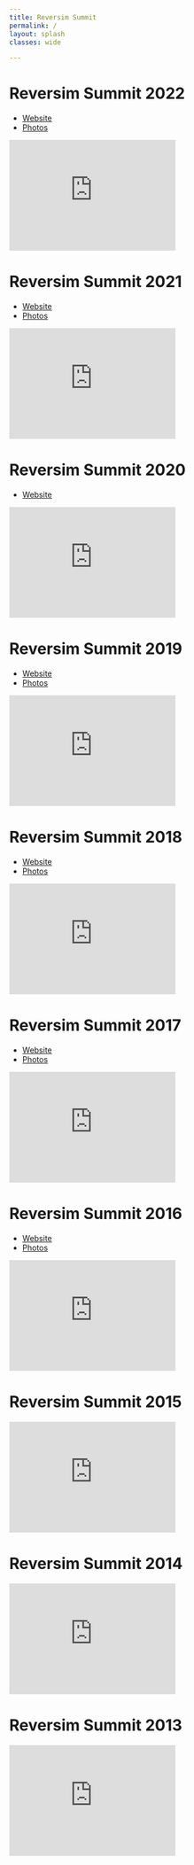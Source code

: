 ```yaml
---
title: Reversim Summit
permalink: /
layout: splash
classes: wide

---
```

# Reversim Summit 2022

* [Website](https://summit2022.reversim.com/)
* [Photos](https://photos.app.goo.gl/a9cSNdsVigteHzuj9)

<iframe width="300" height="200" src="https://www.youtube.com/embed/videoseries?list=PLqXy0aX6TzQrVZn7A42IWfYstZRAv2rGq" title="YouTube video player" frameborder="0" allow="accelerometer; autoplay; clipboard-write; encrypted-media; gyroscope; picture-in-picture" allowfullscreen></iframe>

# Reversim Summit 2021

* [Website](https://summit2021.reversim.com/)
* [Photos](https://photos.app.goo.gl/k4Eq7Gj3XTWzxUnD9)

<iframe width="300" height="200" src="https://www.youtube.com/embed/videoseries?list=PLqXy0aX6TzQryGoAdbyPevKocQxMJzg8_" title="YouTube video player" frameborder="0" allow="accelerometer; autoplay; clipboard-write; encrypted-media; gyroscope; picture-in-picture" allowfullscreen></iframe>

# Reversim Summit 2020

* [Website](https://summit2020.reversim.com/)
<!-- * [Photos]() -->

<iframe width="300" height="200" src="https://www.youtube.com/embed/videoseries?list=PLqXy0aX6TzQqdhzY9jqew2sb33hhDXAHf" title="YouTube video player" frameborder="0" allow="accelerometer; autoplay; clipboard-write; encrypted-media; gyroscope; picture-in-picture" allowfullscreen></iframe>

# Reversim Summit 2019

* [Website](https://summit2019.reversim.com/)
* [Photos](https://photos.google.com/share/AF1QipO5G3Uj4v52v1PL-IH9mpPxUnNI4URfFNeRWBk9lObfsDRKHDOEElJl_4hynDK8_g?key=NFdLc1JSNVEyZkZucThTQ0xRNkQxdU5EQUp6U193)

<iframe width="300" height="200" src="https://www.youtube.com/embed/videoseries?list=PLqXy0aX6TzQqzJWXJZOKxGuF4W8hJEa5s" title="YouTube video player" frameborder="0" allow="accelerometer; autoplay; clipboard-write; encrypted-media; gyroscope; picture-in-picture" allowfullscreen></iframe>

# Reversim Summit 2018

* [Website](https://summit2018.reversim.com/)
* [Photos](https://photos.google.com/share/AF1QipMAsx7WO0vILDUNB9p9jl69M8YDLHH0a82hX-9bf3fKwHlLcxoZWk183qQNc7O92A?key=V2NGTzBIMFRlU0dVci12RGlIX2Z1V3B0NHNuYWxR)

<iframe width="300" height="200" src="https://www.youtube.com/embed/videoseries?list=PLqXy0aX6TzQo7_HyHWeN0I0Cldr20g1A8" title="YouTube video player" frameborder="0" allow="accelerometer; autoplay; clipboard-write; encrypted-media; gyroscope; picture-in-picture" allowfullscreen></iframe>

# Reversim Summit 2017

* [Website](https://summit2017.reversim.com/)
* [Photos](https://photos.google.com/share/AF1QipPw36ALcnbYQpJgnl6CA8_U1Ef34qDgtWg0P9s3iLW35bvePzIHcOwNMeq3TKFDJQ?key=Y1Z0MUVRSXhHN3o5bDhaNGZ3RDB6ZjZNT2ltYndB)

<iframe width="300" height="200" src="https://www.youtube.com/embed/videoseries?list=PLqXy0aX6TzQrRE_sAtkqBsJAdFQOGme8O" title="YouTube video player" frameborder="0" allow="accelerometer; autoplay; clipboard-write; encrypted-media; gyroscope; picture-in-picture" allowfullscreen></iframe>

# Reversim Summit 2016

* [Website](https://summit2016.reversim.com/)
* [Photos](https://photos.google.com/share/AF1QipPORYX7nOWI1AsG8wE8SDrKCi3llj81FxRS1aXKfVrt1oauBI_KIZKWaAb79JoJ1w?key=OFJXdVJyZHUzckRjbUY3UXgyWmNSWHQ3R1lIR2F3)

<iframe width="300" height="200" src="https://www.youtube.com/embed/videoseries?list=PLqXy0aX6TzQrwbJ_4hG_C9oGQmUDdB2gh" title="YouTube video player" frameborder="0" allow="accelerometer; autoplay; clipboard-write; encrypted-media; gyroscope; picture-in-picture" allowfullscreen></iframe>

# Reversim Summit 2015

<!-- * [Website](https://summit2015.reversim.com/) -->
<!-- * [Photos]() -->

<iframe width="300" height="200" src="https://www.youtube.com/embed/videoseries?list=PLp33GadmS4eWzZ6ju1x2msWEUl4NdLOGY" title="YouTube video player" frameborder="0" allow="accelerometer; autoplay; clipboard-write; encrypted-media; gyroscope; picture-in-picture" allowfullscreen></iframe>


# Reversim Summit 2014

<!-- * [Website](https://summit2014.reversim.com/) -->
<!-- * [Photos]() -->

<iframe width="300" height="200" src="https://www.youtube.com/embed/videoseries?list=PLp33GadmS4eW5tlupTkS2uzSb024ig1iB" title="YouTube video player" frameborder="0" allow="accelerometer; autoplay; clipboard-write; encrypted-media; gyroscope; picture-in-picture" allowfullscreen></iframe>

# Reversim Summit 2013

<!-- * [Website](https://summit2013.reversim.com/) -->
<!-- * [Photos]() -->

<iframe width="300" height="200" src="https://www.youtube.com/embed/videoseries?list=PLp33GadmS4eWYy52JKAvuaiovQA9i_qzU" title="YouTube video player" frameborder="0" allow="accelerometer; autoplay; clipboard-write; encrypted-media; gyroscope; picture-in-picture" allowfullscreen></iframe>
